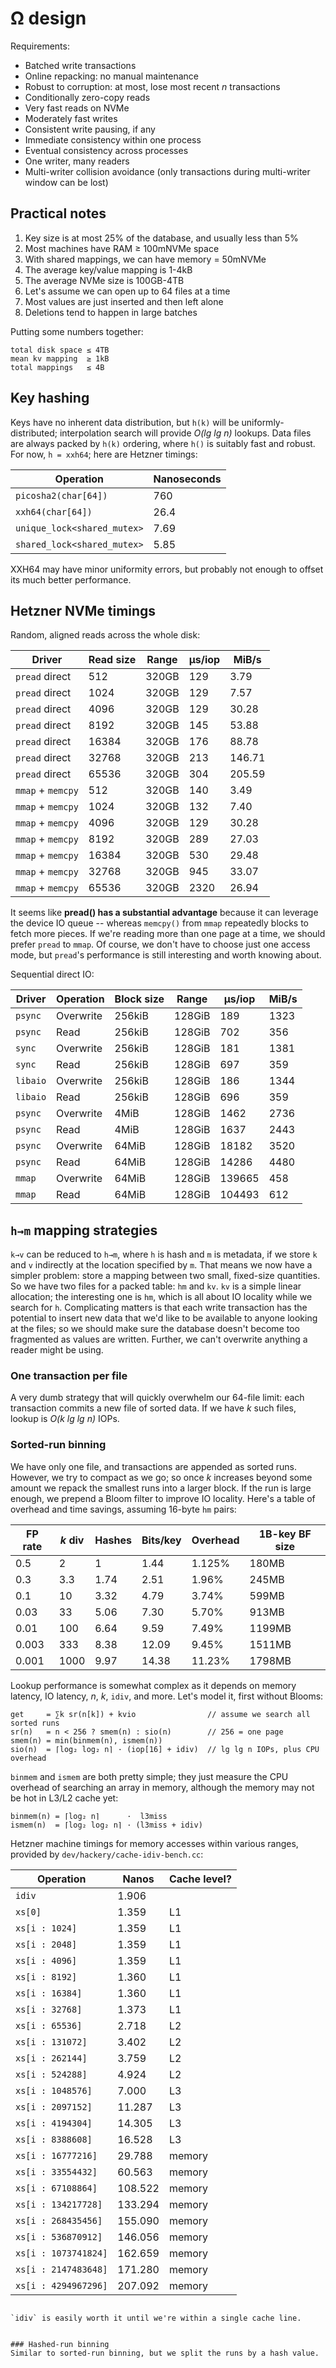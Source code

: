 # Ω design
Requirements:

+ Batched write transactions
+ Online repacking: no manual maintenance
+ Robust to corruption: at most, lose most recent _n_ transactions
+ Conditionally zero-copy reads
+ Very fast reads on NVMe
+ Moderately fast writes
+ Consistent write pausing, if any
+ Immediate consistency within one process
+ Eventual consistency across processes
+ One writer, many readers
+ Multi-writer collision avoidance (only transactions during multi-writer window can be lost)


## Practical notes
1. Key size is at most 25% of the database, and usually less than 5%
2. Most machines have RAM ≥ 100mNVMe space
3. With shared mappings, we can have memory = 50mNVMe
4. The average key/value mapping is 1-4kB
5. The average NVMe size is 100GB-4TB
6. Let's assume we can open up to 64 files at a time
7. Most values are just inserted and then left alone
8. Deletions tend to happen in large batches

Putting some numbers together:

```
total disk space ≤ 4TB
mean kv mapping  ≥ 1kB
total mappings   ≤ 4B
```


## Key hashing
Keys have no inherent data distribution, but `h(k)` will be uniformly-distributed; interpolation search will provide _O(lg lg n)_ lookups. Data files are always packed by `h(k)` ordering, where `h()` is suitably fast and robust. For now, `h = xxh64`; here are Hetzner timings:

| Operation                   | Nanoseconds |
|-----------------------------|-------------|
| `picosha2(char[64])`        | 760         |
| `xxh64(char[64])`           | 26.4        |
| `unique_lock<shared_mutex>` | 7.69        |
| `shared_lock<shared_mutex>` | 5.85        |

XXH64 may have minor uniformity errors, but probably not enough to offset its much better performance.


## Hetzner NVMe timings
Random, aligned reads across the whole disk:

| Driver            | Read size | Range | μs/iop | MiB/s  |
|-------------------|-----------|-------|--------|--------|
| `pread` direct    | 512       | 320GB | 129    | 3.79   |
| `pread` direct    | 1024      | 320GB | 129    | 7.57   |
| `pread` direct    | 4096      | 320GB | 129    | 30.28  |
| `pread` direct    | 8192      | 320GB | 145    | 53.88  |
| `pread` direct    | 16384     | 320GB | 176    | 88.78  |
| `pread` direct    | 32768     | 320GB | 213    | 146.71 |
| `pread` direct    | 65536     | 320GB | 304    | 205.59 |
| `mmap` + `memcpy` | 512       | 320GB | 140    | 3.49   |
| `mmap` + `memcpy` | 1024      | 320GB | 132    | 7.40   |
| `mmap` + `memcpy` | 4096      | 320GB | 129    | 30.28  |
| `mmap` + `memcpy` | 8192      | 320GB | 289    | 27.03  |
| `mmap` + `memcpy` | 16384     | 320GB | 530    | 29.48  |
| `mmap` + `memcpy` | 32768     | 320GB | 945    | 33.07  |
| `mmap` + `memcpy` | 65536     | 320GB | 2320   | 26.94  |

It seems like **pread() has a substantial advantage** because it can leverage the device IO queue -- whereas `memcpy()` from `mmap` repeatedly blocks to fetch more pieces. If we're reading more than one page at a time, we should prefer `pread` to `mmap`. Of course, we don't have to choose just one access mode, but `pread`'s performance is still interesting and worth knowing about.

Sequential direct IO:

| Driver   | Operation | Block size | Range  | μs/iop | MiB/s |
|----------|-----------|------------|--------|--------|-------|
| `psync`  | Overwrite | 256kiB     | 128GiB | 189    | 1323  |
| `psync`  | Read      | 256kiB     | 128GiB | 702    | 356   |
| `sync`   | Overwrite | 256kiB     | 128GiB | 181    | 1381  |
| `sync`   | Read      | 256kiB     | 128GiB | 697    | 359   |
| `libaio` | Overwrite | 256kiB     | 128GiB | 186    | 1344  |
| `libaio` | Read      | 256kiB     | 128GiB | 696    | 359   |
| `psync`  | Overwrite | 4MiB       | 128GiB | 1462   | 2736  |
| `psync`  | Read      | 4MiB       | 128GiB | 1637   | 2443  |
| `psync`  | Overwrite | 64MiB      | 128GiB | 18182  | 3520  |
| `psync`  | Read      | 64MiB      | 128GiB | 14286  | 4480  |
| `mmap`   | Overwrite | 64MiB      | 128GiB | 139665 | 458   |
| `mmap`   | Read      | 64MiB      | 128GiB | 104493 | 612   |


## `h→m` mapping strategies
`k→v` can be reduced to `h→m`, where `h` is hash and `m` is metadata, if we store `k` and `v` indirectly at the location specified by `m`. That means we now have a simpler problem: store a mapping between two small, fixed-size quantities. So we have two files for a packed table: `hm` and `kv`. `kv` is a simple linear allocation; the interesting one is `hm`, which is all about IO locality while we search for `h`. Complicating matters is that each write transaction has the potential to insert new data that we'd like to be available to anyone looking at the files; so we should make sure the database doesn't become too fragmented as values are written. Further, we can't overwrite anything a reader might be using.


### One transaction per file
A very dumb strategy that will quickly overwhelm our 64-file limit: each transaction commits a new file of sorted data. If we have _k_ such files, lookup is _O(k lg lg n)_ IOPs.


### Sorted-run binning
We have only one file, and transactions are appended as sorted runs. However, we try to compact as we go; so once _k_ increases beyond some amount we repack the smallest runs into a larger block. If the run is large enough, we prepend a Bloom filter to improve IO locality. Here's a table of overhead and time savings, assuming 16-byte `hm` pairs:

| FP rate | _k_ div | Hashes | Bits/key | Overhead | 1B-key BF size |
|---------|---------|--------|----------|----------|----------------|
| 0.5     | 2       | 1      | 1.44     | 1.125%   | 180MB          |
| 0.3     | 3.3     | 1.74   | 2.51     | 1.96%    | 245MB          |
| 0.1     | 10      | 3.32   | 4.79     | 3.74%    | 599MB          |
| 0.03    | 33      | 5.06   | 7.30     | 5.70%    | 913MB          |
| 0.01    | 100     | 6.64   | 9.59     | 7.49%    | 1199MB         |
| 0.003   | 333     | 8.38   | 12.09    | 9.45%    | 1511MB         |
| 0.001   | 1000    | 9.97   | 14.38    | 11.23%   | 1798MB         |

Lookup performance is somewhat complex as it depends on memory latency, IO latency, _n_, _k_, `idiv`, and more. Let's model it, first without Blooms:

```
get     = ∑k sr(n[k]) + kvio                // assume we search all sorted runs
sr(n)   = n < 256 ? smem(n) : sio(n)        // 256 = one page
smem(n) = min(binmem(n), ismem(n))
sio(n)  = ⌈log₂ log₂ n⌉ · (iop[16] + idiv)  // lg lg n IOPs, plus CPU overhead
```

`binmem` and `ismem` are both pretty simple; they just measure the CPU overhead of searching an array in memory, although the memory may not be hot in L3/L2 cache yet:

```
binmem(n) = ⌈log₂ n⌉      ·  l3miss
ismem(n)  = ⌈log₂ log₂ n⌉ · (l3miss + idiv)
```

Hetzner machine timings for memory accesses within various ranges, provided by `dev/hackery/cache-idiv-bench.cc`:

| Operation            | Nanos   | Cache level? |
|----------------------|---------|--------------|
| `idiv`               | 1.906   |              |
| `xs[0]`              | 1.359   | L1           |
| `xs[i : 1024]`       | 1.359   | L1           |
| `xs[i : 2048]`       | 1.359   | L1           |
| `xs[i : 4096]`       | 1.359   | L1           |
| `xs[i : 8192]`       | 1.360   | L1           |
| `xs[i : 16384]`      | 1.360   | L1           |
| `xs[i : 32768]`      | 1.373   | L1           |
| `xs[i : 65536]`      | 2.718   | L2           |
| `xs[i : 131072]`     | 3.402   | L2           |
| `xs[i : 262144]`     | 3.759   | L2           |
| `xs[i : 524288]`     | 4.924   | L2           |
| `xs[i : 1048576]`    | 7.000   | L3           |
| `xs[i : 2097152]`    | 11.287  | L3           |
| `xs[i : 4194304]`    | 14.305  | L3           |
| `xs[i : 8388608]`    | 16.528  | L3           |
| `xs[i : 16777216]`   | 29.788  | memory       |
| `xs[i : 33554432]`   | 60.563  | memory       |
| `xs[i : 67108864]`   | 108.522 | memory       |
| `xs[i : 134217728]`  | 133.294 | memory       |
| `xs[i : 268435456]`  | 155.090 | memory       |
| `xs[i : 536870912]`  | 146.056 | memory       |
| `xs[i : 1073741824]` | 162.659 | memory       |
| `xs[i : 2147483648]` | 171.280 | memory       |
| `xs[i : 4294967296]` | 207.092 | memory       |
```

`idiv` is easily worth it until we're within a single cache line.


### Hashed-run binning
Similar to sorted-run binning, but we split the runs by a hash value.
